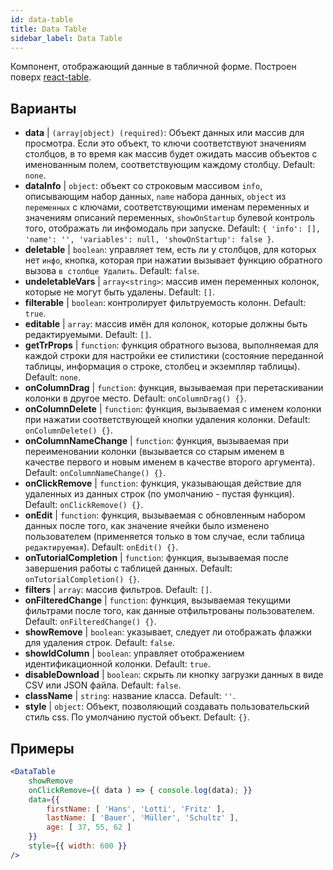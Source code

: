 ```yaml
---
id: data-table 
title: Data Table
sidebar_label: Data Table
---
```


Компонент, отображающий данные в табличной форме. Построен поверх [react-table](https://react-table.js.org/).

## Варианты

* __data__ | `(array|object) (required)`: Объект данных или массив для просмотра. Если это объект, то ключи соответствуют значениям столбцов, в то время как массив будет ожидать массив объектов с именованным полем, соответствующим каждому столбцу. Default: `none`.
* __dataInfo__ | `object`: объект со строковым массивом `info`, описывающим набор данных, `name` набора данных, `object` из `переменных` с ключами, соответствующими именам переменных и значениям описаний переменных, `showOnStartup` булевой контроль того, отображать ли инфомодаль при запуске. Default: `{
  'info': [],
  'name': '',
  'variables': null,
  'showOnStartup': false
}`.
* __deletable__ | `boolean`: управляет тем, есть ли у столбцов, для которых нет `инфо`, кнопка, которая при нажатии вызывает функцию обратного вызова `в столбце Удалить`. Default: `false`.
* __undeletableVars__ | `array<string>`: массив имен переменных колонок, которые не могут быть удалены. Default: `[]`.
* __filterable__ | `boolean`: контролирует фильтруемость колонн. Default: `true`.
* __editable__ | `array`: массив имён для колонок, которые должны быть редактируемыми. Default: `[]`.
* __getTrProps__ | `function`: функция обратного вызова, выполняемая для каждой строки для настройки ее стилистики (состояние переданной таблицы, информация о строке,
столбец и экземпляр таблицы). Default: `none`.
* __onColumnDrag__ | `function`: функция, вызываемая при перетаскивании колонки в другое место. Default: `onColumnDrag() {}`.
* __onColumnDelete__ | `function`: функция, вызываемая с именем колонки при нажатии соответствующей кнопки удаления колонки. Default: `onColumnDelete() {}`.
* __onColumnNameChange__ | `function`: функция, вызываемая при переименовании колонки (вызывается со старым именем в качестве первого и новым именем в качестве второго аргумента). Default: `onColumnNameChange() {}`.
* __onClickRemove__ | `function`: функция, указывающая действие для удаленных из данных строк (по умолчанию - пустая функция). Default: `onClickRemove() {}`.
* __onEdit__ | `function`: функция, вызываемая с обновленным набором данных после того, как значение ячейки было изменено пользователем (применяется только в том случае, если таблица `редактируемая`). Default: `onEdit() {}`.
* __onTutorialCompletion__ | `function`: функция, вызываемая после завершения работы с таблицей данных. Default: `onTutorialCompletion() {}`.
* __filters__ | `array`: массив фильтров. Default: `[]`.
* __onFilteredChange__ | `function`: функция, вызываемая текущими фильтрами после того, как данные отфильтрованы пользователем. Default: `onFilteredChange() {}`.
* __showRemove__ | `boolean`: указывает, следует ли отображать флажки для удаления строк. Default: `false`.
* __showIdColumn__ | `boolean`: управляет отображением идентификационной колонки. Default: `true`.
* __disableDownload__ | `boolean`: скрыть ли кнопку загрузки данных в виде CSV или JSON файла. Default: `false`.
* __className__ | `string`: название класса. Default: `''`.
* __style__ | `object`: Объект, позволяющий создавать пользовательский стиль css. По умолчанию пустой объект. Default: `{}`.


## Примеры

```jsx live
<DataTable
    showRemove
    onClickRemove={( data ) => { console.log(data); }}
    data={{ 
        firstName: [ 'Hans', 'Lotti', 'Fritz' ], 
        lastName: [ 'Bauer', 'Müller', 'Schultz' ],
        age: [ 37, 55, 62 ]
    }}
    style={{ width: 600 }}
/>
```

